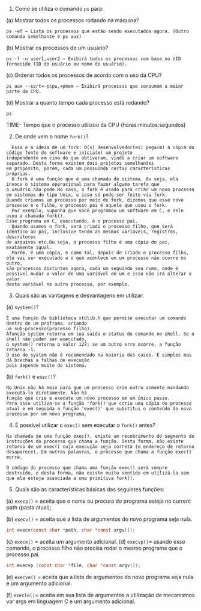 1. Como se utiliza o comando `ps` para:

(a) Mostrar todos os processos rodando na máquina?
```
ps -ef – Lista os processos que estão sendo executados agora. (Outro comando semelhante é ps aux)
```
(b) Mostrar os processos de um usuário?
```
ps -f -u user1,user2 – Exibirá todos os processos com base no UID fornecido (ID do usuário ou nome de usuário).
```
(c) Ordenar todos os processos de acordo com o uso da CPU?
```
ps aux --sort=-pcpu,+pmem – Exibirá processos que consumam a maior parte da CPU.
```
(d) Mostrar a quanto tempo cada processo está rodando?
```
ps
```
TIME- Tempo que o processo utilizou da CPU (horas:minutos:segundos)

2. De onde vem o nome `fork()`?
```
  Essa é a ideia de um fork: O(s) desenvolvedor(es) pega(m) a cópia do código fonte do software e inicia(m) um projeto
independente em cima do que obtiveram, vindo a criar um software separado. Desta forma existem dois projetos semelhantes 
em propósito, porém, cada um possuindo certas características próprias.
  O fork é uma função que é uma chamada de sistema. Ou seja, ela invoca o sistema operacional para fazer alguma tarefa que
o usuário não pode.No caso, o fork é usado para criar um novo processo em sistemas do tipo Unix, e isso só pode ser feito via fork.
Quando criamos um processo por meio do fork, dizemos que esse novo processo é o filho, e processo pai é aquele que usou o fork.
  Por exemplo, suponha que você programou um software em C, e nele usou a chamada fork().
Esse programa em C, executando, é o processo pai.
  Quando usamos o fork, será criado o processo filho, que será idêntico ao pai, inclusive tendo as mesmas variáveis, registros, descritores
de arquivos etc.Ou seja, o processo filho é uma cópia do pai, exatamente igual.
  Porém, é uma cópia, e como tal, depois de criado o processo filho, ele vai ser executado e o que acontece em um processo não ocorre no outro, 
são processos distintos agora, cada um seguindo seu rumo, onde é possível mudar o valor de uma variável em um e isso não irá alterar o valor 
desta variável no outro processo, por exemplo.
```

3. Quais são as vantagens e desvantagens em utilizar:

(a) `system()`?
```
É uma função da biblioteca stdlib.h que permite executar um comando dentro de um proframa, criando
um sub-processo(processo filho).
Afunção system retorna em sua saída o status do comando no shell. Se o shell não puder ser executado,
o system() retorna o valor 127; se um outro erro ocorre, a função retorna -1.
O uso do system não é recomendado na maioria dos casos. É simples mas dá brechas a falhas de execução
pois depende muito do sistema.
```
(b) `fork()` e `exec()`?
```
No Unix não há meio para que um processo crie outro somente mandando executá-lo diretamente. Não há
função que crie e execute um novo processo em um único passo.
Para isso utiliza-se a função 'fork()'que ccria uma cópia do processo atual e em seguida a função 'exec()' que substitui o conteúdo do novo processo por um novo programa.
```
4. É possível utilizar o `exec()` sem executar o `fork()` antes?
```
Na chamada de uma função exec(), existe um recobrimento do segmento de instruções do processo que chama a função. Desta forma, não existe retorno de um exec() cuja execução seja correta (o endereço de retorno desaparece). Em outras palavras, o processo que chama a função exec() morre.

O código do processo que chama uma função exec() será sempre destruído, e desta forma, não existe muito sentido em utilizá-la sem que ela esteja associada a uma primitiva fork().
```
5. Quais são as características básicas das seguintes funções:

(a) `execp()` = aceita que o nome ou procura do programa esteja no current path (pasta atual);

(b) `execv()` =  aceita que a lista de argumentos do novo programa seja nula.
```c
int execv(const char *path, char *const argv[]);
```
(c) `exece()` = aceita um argumento adicional.
(d) `execvp()`= usando esse comando, o processo filho não precisa rodar o mesmo programa que o processo pai.
```c
int execvp (const char *file, char *const argv[]);
```

(e) `execve()` = aceita que a lista de argumentos do novo programa seja nula e um argumento adicional.

(f) `execle()`= aceita em sua lista de argumentos a utilização de mecanismos var args em linguagem C e um argumento adicional. 